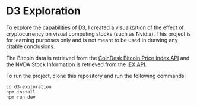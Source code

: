 # D3 Exploration

To explore the capabilities of D3, I created a visualization of the effect of cryptocurrency on visual computing stocks (such as Nvidia). This project is for learning purposes only and is not meant to be used in drawing any citable conclusions.

The Bitcoin data is retrieved from the [CoinDesk Bitcoin Price Index API](https://www.coindesk.com/api/) and the NVDA Stock Information is retrieved from the [IEX API](https://iextrading.com/developer/docs/).

To run the project, clone this repository and run the following commands:

    cd d3-exploration
    npm install
    npm run dev